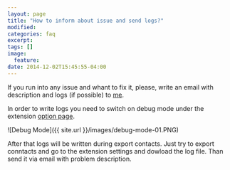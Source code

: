 ```yaml
---
layout: page
title: "How to inform about issue and send logs?"
modified:
categories: faq
excerpt:
tags: []
image:
  feature:
date: 2014-12-02T15:45:55-04:00
---
```


If you run into any issue and whant to fix it, please, write an email with description and logs (if possible) to [me](mailto:li.exporttool@gmail.com).

In order to write logs you need to switch on debug mode under the extension [option page](chrome://extensions/).

![Debug Mode]({{ site.url }}/images/debug-mode-01.PNG)

After that logs will be written during export contacts. Just try to export conntacts and go to the extension settings and dowload the log file. Than send it via email with problem description. 
